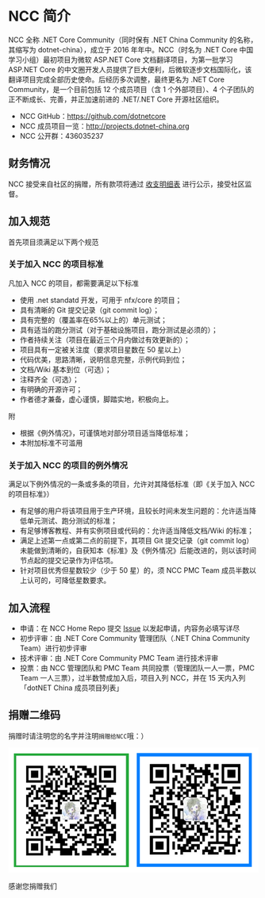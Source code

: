 # NCC 简介
NCC 全称 .NET Core Community（同时保有 .NET China Community 的名称，其缩写为 dotnet-china），成立于 2016 年年中。NCC（时名为 .NET Core 中国学习小组）最初项目为微软 ASP.NET Core 文档翻译项目，为第一批学习 ASP.NET Core 的中文圈开发人员提供了巨大便利，后微软逐步文档国际化，该翻译项目完成全部历史使命。后经历多次调整，最终更名为 .NET Core Community，是一个目前包括 12 个成员项目（含 1 个外部项目）、4 个子团队的正不断成长、完善，并正加速前进的 .NET/.NET Core 开源社区组织。

- NCC GitHub：https://github.com/dotnetcore
- NCC 成员项目一览：http://projects.dotnet-china.org
- NCC 公开群：436035237

## 财务情况

NCC 接受来自社区的捐赠，所有款项将通过 [收支明细表](Statement-of-Income-and-Expense.md) 进行公示，接受社区监督。

## 加入规范

首先项目须满足以下两个规范

### 关于加入 NCC 的项目标准

凡加入 NCC 的项目，都需要满足以下标准

- 使用 .net standatd 开发，可用于 nfx/core 的项目；
- 具有清晰的 Git 提交记录（git commit log）；
- 具有完整的（覆盖率在65%以上的）单元测试；
- 具有适当的跑分测试（对于基础设施项目，跑分测试是必须的）；
- 作者持续关注（项目在最近三个月内做过有效更新的）；
- 项目具有一定被关注度（要求项目星数在 50 星以上）
- 代码优美，思路清晰，说明信息完整，示例代码到位；
- 文档/Wiki 基本到位（可选）；
- 注释齐全（可选）；
- 有明确的开源许可；
- 作者德才兼备，虚心谨慎，脚踏实地，积极向上。

附

- 根据《例外情况》，可谨慎地对部分项目适当降低标准；
- 本附加标准不可滥用

### 关于加入 NCC 的项目的例外情况

满足以下例外情况的一条或多条的项目，允许对其降低标准（即《关于加入 NCC 的项目标准》）

- 有足够的用户将该项目用于生产环境，且较长时间未发生问题的：允许适当降低单元测试、跑分测试的标准；
- 有足够博客教程、并有实例项目或代码的：允许适当降低文档/Wiki 的标准；
- 满足上述第一点或第二点的前提下，其项目 Git 提交记录（git commit log）未能做到清晰的，自获知本《标准》及《例外情况》后能改进的，则以该时间节点起的提交记录作为评估项。
- 针对项目优秀但星数较少（少于 50 星）的，须 NCC PMC Team 成员半数以上认可的，可降低星数要求。

## 加入流程

- 申请：在 NCC Home Repo 提交 [Issue](https://github.com/dotnetcore/Home/issues/new) 以发起申请，内容务必填写详尽
- 初步评审：由 .NET Core Community 管理团队（.NET China Community Team）进行初步评审
- 技术评审：由 .NET Core Community PMC Team 进行技术评审
- 投票：由 NCC 管理团队和 PMC Team 共同投票（管理团队一人一票，PMC Team 一人三票），过半数赞成加入后，项目入列 NCC，并在 15 天内入列「dotNET China 成员项目列表」

## 捐赠二维码

捐赠时请注明您的名字并注明`捐赠给NCC`哦：）

![捐赠我们](img/ncc-donation-qrcode.png)

感谢您捐赠我们
